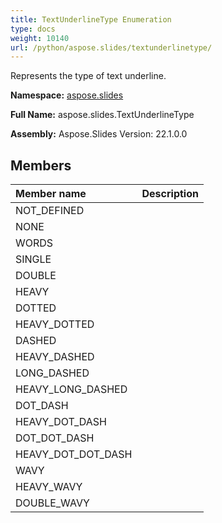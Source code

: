 ```yaml
---
title: TextUnderlineType Enumeration
type: docs
weight: 10140
url: /python/aspose.slides/textunderlinetype/
---
```


Represents the type of text underline.

**Namespace:** [aspose.slides](/python/aspose.slides/)

**Full Name:** aspose.slides.TextUnderlineType

**Assembly:**  Aspose.Slides Version: 22.1.0.0

## **Members**
|**Member name**|**Description**|
| :- | :- |
|NOT_DEFINED||
|NONE||
|WORDS||
|SINGLE||
|DOUBLE||
|HEAVY||
|DOTTED||
|HEAVY_DOTTED||
|DASHED||
|HEAVY_DASHED||
|LONG_DASHED||
|HEAVY_LONG_DASHED||
|DOT_DASH||
|HEAVY_DOT_DASH||
|DOT_DOT_DASH||
|HEAVY_DOT_DOT_DASH||
|WAVY||
|HEAVY_WAVY||
|DOUBLE_WAVY||
